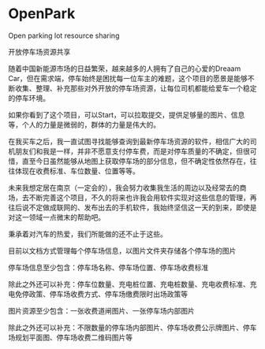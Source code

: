 # OpenPark
Open parking lot resource sharing

开放停车场资源共享

随着中国新能源市场的日益繁荣，越来越多的人拥有了自己的心爱的Dreaam Car，但在需求端，停车始终是困扰每一位车主的难题，这个项目的愿景是能够不断收集、整理、补充那些对外开放的停车场资源，让每位司机都能给爱车一个稳定的停车环境。

如果你看到了这个项目，可以Start，可以拉取提交，提供足够量的图片、信息等，个人的力量是微弱的，群体的力量是伟大的。

在我买车之后，我一直试图寻找能够查询到最新停车场资源的软件，相信广大的司机朋友们和我是一样，并非不愿意支付停车费，而是对停车质量的不确定，但很可惜，直至今日虽然能够从地图上获取停车场的部分信息，但不确定性依然存在，往往体现在收费标准、车位数量、位置等等。

未来我想定居在南京（一定会的），我会努力收集我生活的周边以及经常去的商场，去不断完善这个项目，不久的将来也许我会用软件实现对这些信息的管理，再往后说不定做成联网的、发布出去的手机软件，我始终坚信这一天的到来，即使是对这一领域一点微末的帮助吧。

秉承着对汽车的热爱，我们所能做的还不止于这些。

目前以文档方式管理每个停车场信息，以图片文件夹存储各个停车场的图片

停车场信息至少包含：停车场名称、停车场位置、停车场收费标准

除此之外还可以补充：停车位数量、充电桩位置、充电桩数量、充电收费标准、充电免停政策、停车场收费方式、停车场缴费限时出场政策等

图片资源至少包含：一张收费道闸图片、一张停车场内部图片

除此之外还可以补充：不限数量的停车场内部图片、停车场收费公示牌图片、停车场规划平面图、停车场收费二维码图片等
